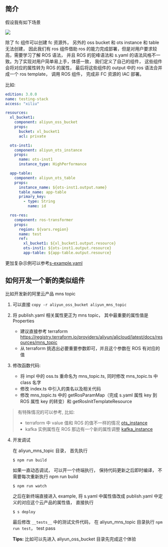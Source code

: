 ## 简介

假设我有如下场景

![](https://img.alicdn.com/imgextra/i4/O1CN01FGYh0O1BzpZiqUkPc_!!6000000000017-0-tps-1434-272.jpg)

除了 fc 组件可以创建 fc 资源外， 另外的 oss bucket 和 ots instance 和 table 无法创建， 因此我们有 ros 组件借助 ros 的能力完成部署，但是对用户要求较高，需要学习了解 ROS 语法， 并且 ROS 的驼峰语法和 s.yaml 的语法风格不一致。为了实现对用户简单易上手，体感一致， 我们定义了自己的组件， 这些组件会将对应的属性转为 ROS 的属性， 最后将这些组件的 output 中的 ros 语法合并成一个 ros template， 调用 ROS 组件， 完成非 FC 资源的 IAC 部署。

比如:

```yaml
edition: 3.0.0
name: testing-stack
access: "xiliu"

resources:
  xl_bucket1:
    component: aliyun_oss_bucket
    props:
      bucket: xl_bucket1
      acl: private

  ots-inst1:
    component: aliyun_ots_instance
    props:
      name: ots-inst1
      instance_type: HighPerformance

  app-table:
    component: aliyun_ots_table
    props:
      instance_name: ${ots-inst1.output.name}
      table_name: app-table
      primary_key:
        - type: String
          name: id

  ros-res:
    component: ros-transformer
    props:
      region: ${vars.region}
      name: test
      ref:
        xl_bucket1: ${xl_bucket1.output.resource}
        ots-inst1: ${ots-inst1.output.resource}
        app-table: ${app-table.output.resource}
```

更加复杂示例可以参考[s-example.yaml](ros_transformer/examples/s.yaml)

## 如何开发一个新的类似组件

比如开发新的阿里云产品 mns topic

1. 可以直接 `copy -r aliyun_oss_bucket aliyun_mns_topic`
2. 将 publish.yaml 相关属性更正为 mns topic， 其中最重要的属性值是 Properties

   - 建议直接参考 terraform https://registry.terraform.io/providers/aliyun/alicloud/latest/docs/resources/mns_topic
   - 从 terraform 挑选出必要重要参数即可，并且这个参数在 ROS 有对应的值

3. 修改函数代码:
   - 将 impl 中的 oss.ts 重命名为 mns_topic.ts, 同时修改 mns_topic.ts 中 class 名字
   - 修改 index.ts 中引入的类名以及相关代码
   - 修改 mns_topic.ts 中的 getRosParamMap（完成 s.yaml 属性 key 到 ROS 属性 key 的转变）和 getRosInitTemplateResource

> 有特殊情况的可以参考, 比如:
>
> - terraform 中 value 值和 ROS 的值不一样的情况 [ots_instance](./aliyun_ots_instance/src/impl/instance.ts)
> - kafka 实例属性在 ROS 那边有一个新的属性调整 [kafka_instance](./aliyun_kafka_instance/src/impl/kafka_instance.ts)

4. 开发调试

   在 aliyun_mns_topic 目录， 首先执行

   `$ npm run build`

   如果一直动态调试， 可以开一个终端执行， 保持代码更新之后即时编译， 不需要每次重新执行 npm run build

   `$ npm run watch`

   之后在新终端直接进入 example, 将 s.yaml 中属性值改成 publish.yaml 中定义的对应这个云产品的属性值， 直接执行

   `$ s deploy`

   最后修改 `__tests__` 中的测试文件代码， 在 aliyun_mns_topic 目录执行 `npm run test`， test pass

   **Tips:** 比如可以先进入 aliyun_oss_bucket 目录先完成这个体验
